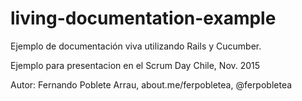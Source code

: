 # living-documentation-example
Ejemplo de documentación viva utilizando Rails y Cucumber.

Ejemplo para presentacion en el Scrum Day Chile, Nov. 2015

Autor: Fernando Poblete Arrau, about.me/ferpobletea, @ferpobletea
